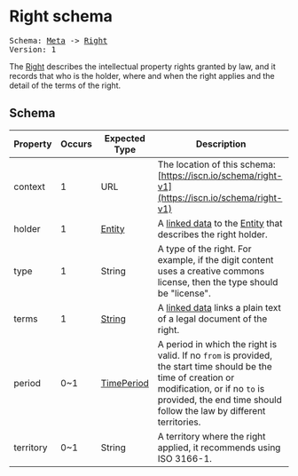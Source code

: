 # Right schema

<pre>
Schema: <a href="../meta/v1.md">Meta</a> -> <a href="#">Right</a>
Version: 1
</pre>

The [Right](#) describes the intellectual property rights granted by law, and it records that who is the holder, where and when the right applies and the detail of the terms of the right.

## Schema

Property|Occurs|Expected Type|Description
--|--|--|--
context|1|URL|The location of this schema:<br>[https://iscn.io/schema/right-v1](https://iscn.io/schema/right-v1)
holder|1|[<u>Entity</u>](../entity/v1.md)|A [linked data](../../README.md/#linked-data) to the [Entity](../entity/v1.md) that describes the right holder.
type|1|String|A type of the right. For example, if the digit content uses a creative commons license, then the type should be "license".
terms|1|<u>String</u>|A [linked data](../../README.md/#linked-data) links a plain text of a legal document of the right.
period|0~1|[TimePeriod](../timeperiod/v1.md)|A period in which the right is valid. If no `from` is provided, the start time should be the time of creation or modification, or if no `to` is provided, the end time should follow the law by different territories.
territory|0~1|String|A territory where the right applied, it recommends using ISO 3166-1.
